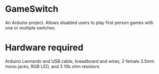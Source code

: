 # GameSwitch
An Arduino project. Allows disabled users to play first person games with one or multiple switches.

# Hardware required
Arduino Leonardo and USB cable, breadboard and wires, 2 female 3.5mm mono jacks, RGB LED, and 3 10k ohm resistors
